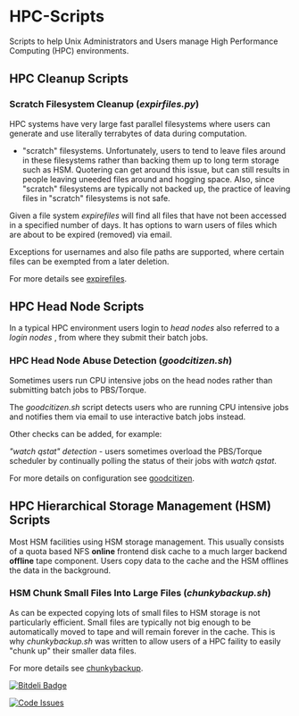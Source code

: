 HPC-Scripts
===========

Scripts to help Unix Administrators and Users manage High Performance Computing (HPC) environments.

## HPC Cleanup Scripts

### Scratch Filesystem Cleanup (_expirfiles.py_)

HPC systems have very large fast parallel filesystems where users 
can generate and use literally terrabytes of data during computation.
- "scratch" filesystems.
Unfortunately, users to tend to leave files around in these filesystems
rather than backing them up to long term storage such as HSM.
Quotering can get around this issue, but can still results in people leaving
uneeded files around and hogging space.
Also, since "scratch" filesystems are typically not backed up, the practice of 
leaving files in "scratch" filesystems is not safe.

Given a file system _expirefiles_ will find all files that have not been
accessed in a specified number of days. It has options to warn users
of files which are about to be expired (removed) via email.

Exceptions for usernames and also file paths are supported, where certain
files can be exempted from a later deletion.

For more details see [expirefiles](expirefiles.md).


## HPC Head Node Scripts

In a typical HPC environment users login to _head nodes_ also referred to a
_login nodes_ , from where they submit their batch jobs.


### HPC Head Node Abuse Detection (_goodcitizen.sh_)

Sometimes users run CPU intensive jobs on the head nodes rather than submitting
batch jobs to PBS/Torque.  

The _goodcitizen.sh_ script detects users who are running CPU intensive jobs 
and notifies them via email to use interactive batch jobs instead.

Other checks can be added, for example:

_"watch qstat" detection_  - users sometimes overload the PBS/Torque scheduler 
by continually polling the status of their jobs with _watch qstat_.

For more details on configuration see [goodcitizen](goodcitizen.md).

## HPC Hierarchical Storage Management (HSM) Scripts

Most HSM facilities using HSM storage management. This usually consists of
a quota based NFS **online** frontend disk cache to a much larger backend
**offline** tape component.  Users copy data to the cache and the HSM offlines
the data in the background. 


### HSM Chunk Small Files Into Large Files (_chunkybackup.sh_)

As can be expected copying lots of small files to HSM storage is not 
particularly efficient. Small files are typically not big enough to be
automatically moved to tape and will remain forever in the cache. This is
why _chunkybackup.sh_ was written to allow users of a HPC faility to 
easily "chunk up" their smaller data files.

For more details see [chunkybackup](chunkybackup.md).



[![Bitdeli Badge](https://d2weczhvl823v0.cloudfront.net/dannysheehan/hpc-scripts/trend.png)](https://bitdeli.com/free "Bitdeli Badge")

[![Code Issues](http://www.quantifiedcode.com/api/v1/project/3b89d36d1fcd44b0915cf47a0815052b/badge.svg)](http://www.quantifiedcode.com/app/project/3b89d36d1fcd44b0915cf47a0815052b)

